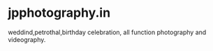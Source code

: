 # jpphotography.in
weddind,petrothal,birthday celebration, all function photography and videography.
